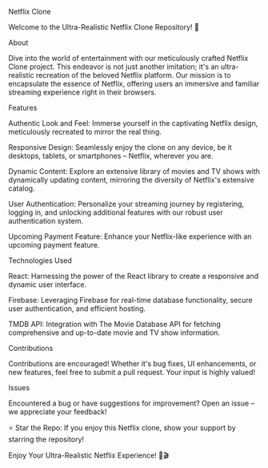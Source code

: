 Netflix Clone

Welcome to the Ultra-Realistic Netflix Clone Repository! 🎉

About

Dive into the world of entertainment with our meticulously crafted Netflix Clone project. This endeavor is not just another imitation; it's an ultra-realistic recreation of the beloved Netflix platform. Our mission is to encapsulate the essence of Netflix, offering users an immersive and familiar streaming experience right in their browsers.

Features

Authentic Look and Feel: Immerse yourself in the captivating Netflix design, meticulously recreated to mirror the real thing.

Responsive Design: Seamlessly enjoy the clone on any device, be it desktops, tablets, or smartphones – Netflix, wherever you are.

Dynamic Content: Explore an extensive library of movies and TV shows with dynamically updating content, mirroring the diversity of Netflix's extensive catalog.

User Authentication: Personalize your streaming journey by registering, logging in, and unlocking additional features with our robust user authentication system.

Upcoming Payment Feature: Enhance your Netflix-like experience with an upcoming payment feature.

Technologies Used

React: Harnessing the power of the React library to create a responsive and dynamic user interface.

Firebase: Leveraging Firebase for real-time database functionality, secure user authentication, and efficient hosting.

TMDB API: Integration with The Movie Database API for fetching comprehensive and up-to-date movie and TV show information.

Contributions

Contributions are encouraged! Whether it's bug fixes, UI enhancements, or new features, feel free to submit a pull request. Your input is highly valued!

Issues

Encountered a bug or have suggestions for improvement? Open an issue – we appreciate your feedback!

⭐ Star the Repo: If you enjoy this Netflix clone, show your support by starring the repository!

Enjoy Your Ultra-Realistic Netflix Experience! 🍿🎬